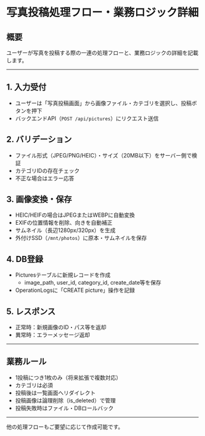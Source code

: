 # 写真投稿処理フロー・業務ロジック詳細

## 概要
ユーザーが写真を投稿する際の一連の処理フローと、業務ロジックの詳細を記載します。

---

## 1. 入力受付
- ユーザーは「写真投稿画面」から画像ファイル・カテゴリを選択し、投稿ボタンを押下
- バックエンドAPI（`POST /api/pictures`）にリクエスト送信

## 2. バリデーション
- ファイル形式（JPEG/PNG/HEIC）・サイズ（20MB以下）をサーバー側で検証
- カテゴリIDの存在チェック
- 不正な場合はエラー応答

## 3. 画像変換・保存
- HEIC/HEIFの場合はJPEGまたはWEBPに自動変換
- EXIFの位置情報を削除、向きを自動補正
- サムネイル（長辺1280px/320px）を生成
- 外付けSSD（`/mnt/photos`）に原本・サムネイルを保存

## 4. DB登録
- Picturesテーブルに新規レコードを作成
  - image_path, user_id, category_id, create_date等を保存
- OperationLogsに「CREATE picture」操作を記録

## 5. レスポンス
- 正常時：新規画像のID・パス等を返却
- 異常時：エラーメッセージ返却

---

## 業務ルール
- 1投稿につき1枚のみ（将来拡張で複数対応）
- カテゴリは必須
- 投稿後は一覧画面へリダイレクト
- 投稿画像は論理削除（is_deleted）で管理
- 投稿失敗時はファイル・DBロールバック

---

他の処理フローもご要望に応じて作成可能です。
